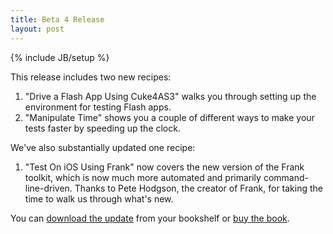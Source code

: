 ```yaml
---
title: Beta 4 Release
layout: post
---
```

{% include JB/setup %}
<!-- -*- coding: utf-8 -*- -->

This release includes two new recipes:

1. "Drive a Flash App Using Cuke4AS3" walks you through setting up the environment for testing Flash apps.
1. "Manipulate Time" shows you a couple of different ways to make your tests faster by speeding up the clock.

We've also substantially updated one recipe:

1. "Test On iOS Using Frank" now covers the new version of the Frank toolkit, which is now much more automated and primarily command-line-driven. Thanks to Pete Hodgson, the creator of Frank, for taking the time to walk us through what's new.

You can [download the update][bookshelf] from your bookshelf or [buy the book][buy].

[bookshelf]:http://pragprog.com/my_bookshelf
[buy]:http://pragprog.com/titles/dhwcr
